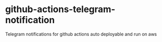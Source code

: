 # github-actions-telegram-notification
Telegram notifications for github actions auto deployable and run on aws
